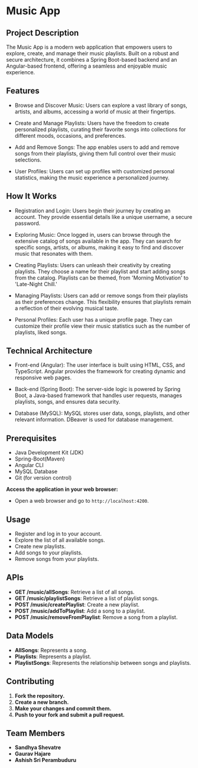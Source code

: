# Music App

## Project Description
The Music App is a modern web application that empowers users to explore, create, and manage their music playlists. Built on a robust and secure architecture, it combines a Spring Boot-based backend and an Angular-based frontend, offering a seamless and enjoyable music experience.

## Features
- Browse and Discover Music: Users can explore a vast library of songs, artists, and albums, accessing a world of music at their fingertips.

- Create and Manage Playlists: Users have the freedom to create personalized playlists, curating their favorite songs into collections for different moods, occasions, and preferences.

- Add and Remove Songs: The app enables users to add and remove songs from their playlists, giving them full control over their music selections.

- User Profiles: Users can set up profiles with customized personal statistics, making the music experience a personalized journey.

## How It Works

- Registration and Login: Users begin their journey by creating an account. They provide essential details like a unique username, a secure password. 

- Exploring Music: Once logged in, users can browse through the extensive catalog of songs available in the app. They can search for specific songs, artists, or albums, making it easy to find and discover music that resonates with them.

- Creating Playlists: Users can unleash their creativity by creating playlists. They choose a name for their playlist and start adding songs from the catalog. Playlists can be themed, from 'Morning Motivation' to 'Late-Night Chill.'

- Managing Playlists: Users can add or remove songs from their playlists as their preferences change. This flexibility ensures that playlists remain a reflection of their evolving musical taste.

- Personal Profiles: Each user has a unique profile page. They can customize their profile view their music statistics such as the number of playlists, liked songs.

## Technical Architecture

- Front-end (Angular): The user interface is built using HTML, CSS, and TypeScript. Angular provides the framework for creating dynamic and responsive web pages.

- Back-end (Spring Boot): The server-side logic is powered by Spring Boot, a Java-based framework that handles user requests, manages playlists, songs, and ensures data security.

- Database (MySQL): MySQL stores user data, songs, playlists, and other relevant information. DBeaver is used for database management.
  
## Prerequisites
- Java Development Kit (JDK)
- Spring-Boot(Maven)
- Angular CLI
- MySQL Database
- Git (for version control)

**Access the application in your web browser:**
- Open a web browser and go to `http://localhost:4200`.

## Usage
- Register and log in to your account.
- Explore the list of all available songs.
- Create new playlists.
- Add songs to your playlists.
- Remove songs from your playlists.

## APIs
- **GET /music/allSongs**: Retrieve a list of all songs.
- **GET /music/playlistSongs**: Retrieve a list of playlist songs.
- **POST /music/createPlaylist**: Create a new playlist.
- **POST /music/addToPlaylist**: Add a song to a playlist.
- **POST /music/removeFromPlaylist**: Remove a song from a playlist.

## Data Models
- **AllSongs**: Represents a song.
- **Playlists**: Represents a playlist.
- **PlaylistSongs**: Represents the relationship between songs and playlists.

## Contributing
1. **Fork the repository.**
2. **Create a new branch.**
3. **Make your changes and commit them.**
4. **Push to your fork and submit a pull request.**

## Team Members
- **Sandhya Shevatre**
- **Gaurav Hajare**
- **Ashish Sri Perambuduru**

